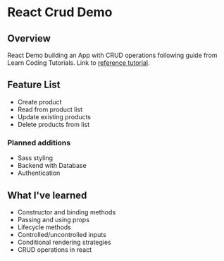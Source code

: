 
# React Crud Demo
## Overview
React Demo building an App with CRUD operations following guide from 
Learn Coding Tutorials. Link to [reference tutorial](https://www.youtube.com/watch?v=S66rHpyU-Eg).

## Feature List
  * Create product
  * Read from product list
  * Update existing products
  * Delete products from list

### Planned additions
  * Sass styling
  * Backend with Database
  * Authentication

## What I've learned
  * Constructor and binding methods
  * Passing and using props
  * Lifecycle methods
  * Controlled/uncontrolled inputs
  * Conditional rendering strategies
  * CRUD operations in react
